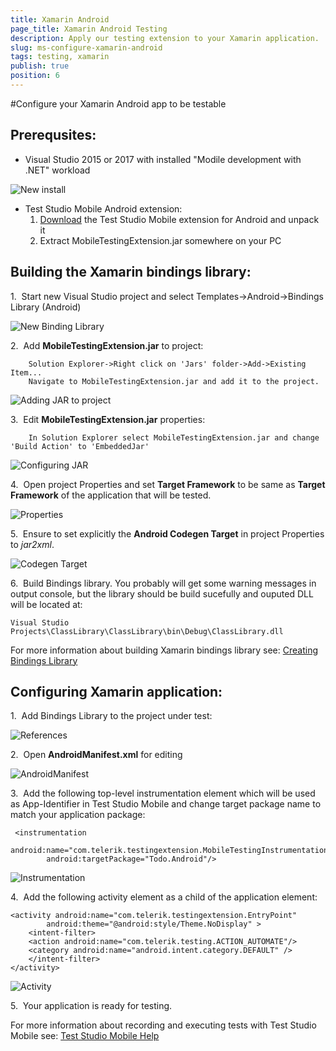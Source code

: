 ```yaml
---
title: Xamarin Android
page_title: Xamarin Android Testing
description: Apply our testing extension to your Xamarin application.
slug: ms-configure-xamarin-android
tags: testing, xamarin
publish: true
position: 6
---
```


#Configure your Xamarin Android app to be testable

## Prerequsites:

* Visual Studio 2015 or 2017 with installed "Modile development with .NET" workload

![New install][1]

* Test Studio Mobile Android extension:
    1. [Download](http://docs.telerik.com/teststudio/samples/MobileTestingExtension_Android.zip) the Test Studio Mobile extension for Android and unpack it
    2. Extract MobileTestingExtension.jar somewhere on your PC

## Building the Xamarin bindings library:

1.&nbsp; Start new Visual Studio project and select Templates->Android->Bindings Library (Android)

![New Binding Library][2]

2.&nbsp; Add **MobileTestingExtension.jar** to project:

```
    Solution Explorer->Right click on 'Jars' folder->Add->Existing Item...    
    Navigate to MobileTestingExtension.jar and add it to the project.
```

![Adding JAR to project][3]

3.&nbsp; Edit **MobileTestingExtension.jar** properties:

```
    In Solution Explorer select MobileTestingExtension.jar and change 'Build Action' to 'EmbeddedJar'
```

![Configuring JAR][4]

4.&nbsp; Open project Properties and set **Target Framework** to be same as **Target Framework** of the application that will be tested.

![Properties][5]

5.&nbsp; Ensure to set explicitly the **Android Codegen Target** in project Properties to *jar2xml*.

![Codegen Target][6]


6.&nbsp; Build Bindings library. You probably will get some warning messages in output console, but the library should be build sucefully and ouputed DLL will be located at:

```
Visual Studio Projects\ClassLibrary\ClassLibrary\bin\Debug\ClassLibrary.dll
```

For more information about building Xamarin bindings library see: [Creating Bindings Library](https://developer.xamarin.com/guides/android/advanced_topics/binding-a-java-library/binding-a-jar/#Creating_the_Bindings_Library)


## Configuring Xamarin application:

1.&nbsp; Add Bindings Library to the project under test:

![References][7]

2.&nbsp; Open **AndroidManifest.xml** for editing

![AndroidManifest][8]

3.&nbsp; Add the following top-level instrumentation element which will be used as App-Identifier in Test Studio Mobile and change target package name to match your application package:

```
 <instrumentation
        android:name="com.telerik.testingextension.MobileTestingInstrumentation"
        android:targetPackage="Todo.Android"/>
```

![Instrumentation][9]

4.&nbsp; Add the following activity element as a child of the application element:

```
<activity android:name="com.telerik.testingextension.EntryPoint"
        android:theme="@android:style/Theme.NoDisplay" >
    <intent-filter>
    <action android:name="com.telerik.testing.ACTION_AUTOMATE"/>
    <category android:name="android.intent.category.DEFAULT" />
    </intent-filter>
</activity>
```

![Activity][10]

5.&nbsp; Your application is ready for testing.

For more information about recording and executing tests with Test Studio Mobile see: [Test Studio Mobile Help](http://docs.telerik.com/teststudio/test-studio-mobile/overview)

[1]: /img/test-studio-mobile/configure-your-app/configure-xamarin-android/new-install.png
[2]: /img/test-studio-mobile/configure-your-app/configure-xamarin-android/new-bindings-library.png
[3]: /img/test-studio-mobile/configure-your-app/configure-xamarin-android/add-jars.png
[4]: /img/test-studio-mobile/configure-your-app/configure-xamarin-android/configure-jar.png
[5]: /img/test-studio-mobile/configure-your-app/configure-xamarin-android/properties.png
[6]: /img/test-studio-mobile/configure-your-app/configure-xamarin-android/codegen-target.png
[7]: /img/test-studio-mobile/configure-your-app/configure-xamarin-android/references.png
[8]: /img/test-studio-mobile/configure-your-app/configure-xamarin-android/AndroidManifest.png
[9]: /img/test-studio-mobile/configure-your-app/configure-xamarin-android/instrumentation.png
[10]: /img/test-studio-mobile/configure-your-app/configure-xamarin-android/activity.png
